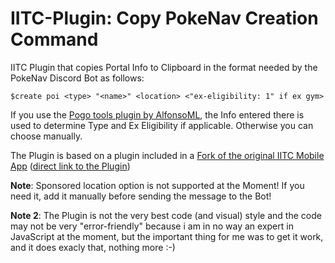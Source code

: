 # IITC-Plugin: Copy PokeNav Creation Command
IITC Plugin that copies Portal Info to Clipboard in the format needed by the PokeNav Discord Bot as follows:

```$create poi <type> "<name>" <location> <"ex-eligibility: 1" if ex gym>```

If you use the [Pogo tools plugin by AlfonsoML](https://gitlab.com/AlfonsoML/pogo-s2/), the Info entered there is used to determine Type and Ex Eligibility if applicable. Otherwise you can choose manually.

The Plugin is based on a plugin included in a [Fork of the original IITC Mobile App](https://gitlab.com/ruslan.levitskiy/iitc-mobile) ([direct link to the Plugin](https://gitlab.com/ruslan.levitskiy/iitc-mobile/-/blob/master/app/src/main/assets/plugins/portal-link-copier.user.js))

**Note**: Sponsored location option is not supported at the Moment! If you need it, add it manually before sending the message to the Bot!

**Note 2**: The Plugin is not the very best code (and visual) style and the code may not be very "error-friendly" because i am in no way an expert in JavaScript at the moment, but the important thing for me was to get it work, and it does exacly that, nothing more :-)